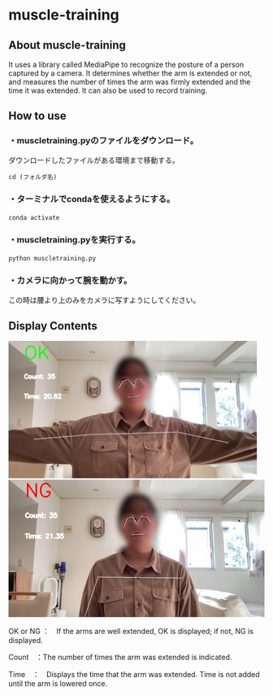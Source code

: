 # muscle-training

## About muscle-training
It uses a library called MediaPipe to recognize the posture of a person captured by a camera. It determines whether the arm is extended or not, and measures the number of times the arm was firmly extended and the time it was extended.
It can also be used to record training.


## How to use
### ・muscletraining.pyのファイルをダウンロード。
ダウンロードしたファイルがある環境まで移動する。

`cd (フォルダ名)`

### ・ターミナルでcondaを使えるようにする。

`conda activate`

### ・muscletraining.pyを実行する。

`python muscletraining.py`

### ・カメラに向かって腕を動かす。
この時は腰より上のみをカメラに写すようにしてください。


## Display Contents
<img src='OK.JPG' height=270 wight=750>
<img src='NG.JPG' height=270 wight=750>

OK or NG ：　If the arms are well extended, OK is displayed; if not, NG is displayed.

Count　：The number of times the arm was extended is indicated.

Time　：　Displays the time that the arm was extended. Time is not added until the arm is lowered once.
